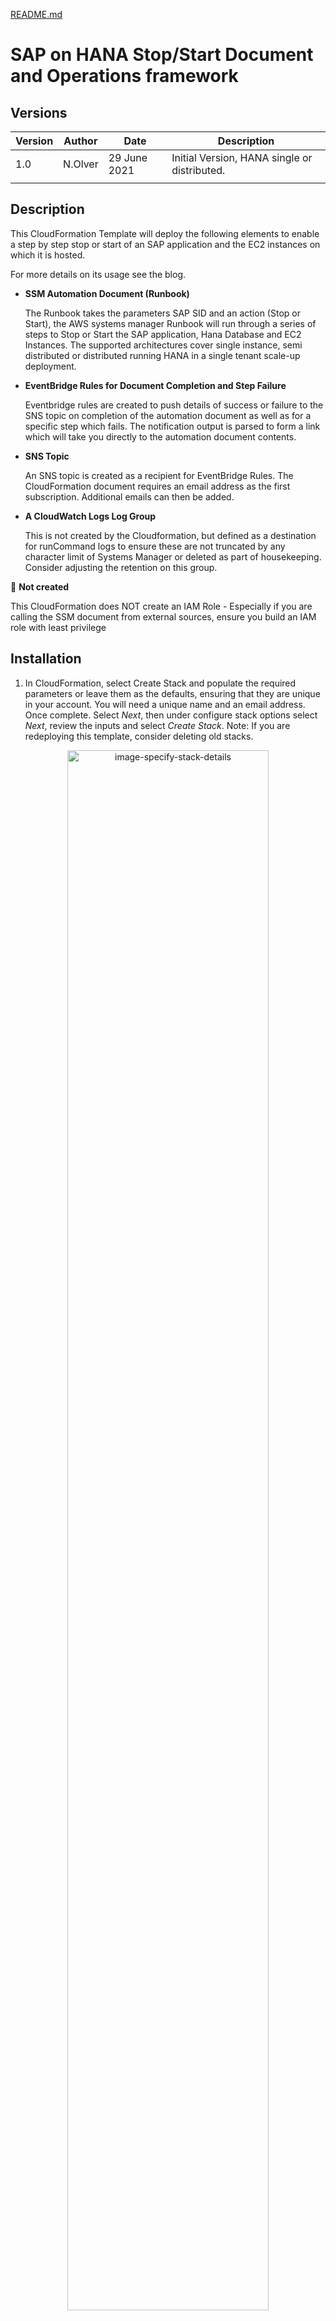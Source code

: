 [README.md](https://github.com/olvnerys/hello-world/files/6745742/README.md)
# SAP on HANA Stop/Start Document and Operations framework


## Versions

Version | Author | Date   | Description   
--|---|---|--
  1.0|N.Olver   |  29 June 2021 | Initial Version, HANA single or distributed.  
  |   |   |  



## Description

This CloudFormation Template will deploy the following elements to enable a step by step stop or start of an SAP application and the EC2 instances on which it is hosted.

For more details on its usage see the blog.


-  **SSM Automation Document (Runbook)**

    The Runbook takes the parameters SAP SID and an action (Stop or Start), the AWS systems manager Runbook will run through a series of steps to Stop or Start the SAP application, Hana Database and EC2 Instances. The supported architectures cover single instance, semi distributed or distributed running HANA in a single tenant scale-up deployment.

- **EventBridge Rules for Document Completion and Step Failure**

   Eventbridge rules are created to push details of success or failure to the SNS topic on completion of the automation document as well as for a specific step which fails. The notification output is parsed to form a link which will take you directly to the automation document contents.

- **SNS Topic**

    An SNS topic is created as a recipient for EventBridge Rules. The CloudFormation document requires an email address as the first subscription. Additional emails can then be added.

- **A CloudWatch Logs Log Group**

    This is not created by the Cloudformation, but defined as a destination for runCommand logs to ensure these are not truncated by any character limit of Systems Manager or deleted as part of housekeeping. Consider adjusting the retention on this group.

:no_entry_sign:  **Not created**

This CloudFormation does NOT create an IAM Role - Especially if you are calling the SSM document from external sources, ensure you build an IAM role with least privilege


## Installation


1. In CloudFormation, select Create Stack and populate the required parameters or leave them as the defaults, ensuring that they are unique in your account. You will need a unique name and an email address.
Once complete. Select _Next_, then under configure stack options select _Next_, review the inputs and select _Create Stack_.
Note: If you are redeploying this template, consider deleting old stacks.

<p align="center">
<img src="images/2021/06/image-specify-stack-details2.png" alt="image-specify-stack-details" width=80%>
</p>




2. Subscribe to the email which should arrive in your inbox to receive notifications.

<p align="center">
<img src="/images/2021/06/image-email-subscription.png" alt="image-email-subscription" width=80% >
</p>


3. Check all instances are configured as targets for for [Systems Manager Automation](https://docs.aws.amazon.com/systems-manager/latest/userguide/systems-manager-setting-up.html) on EC2 instances including the appropriate instance roles.

4. Setup tags to enable and identify the instances, according to the naming standard defined when you created the stack. Note: the Cloudformation is setup to allow the definition of a different set of tags, but using a prefix like “ssmsap:” clearly identifies a purpose for the tags and will reduce the likelihood of unrelated changes.

<p align="center">
<img src="/images/2021/06/image-tags-from-cfn.png" alt="image-tags-from-cfn" width=80% >
</p>

These tags can be added manually to the EC2 Instance tab in the console, or incorporated in your infrastructure deployment templates. Note: The SID of the HANA system (e.g HDB) is not required. Use the Netweaver SID as the HanaTenant value to link the components together. See the diagram for an example. Take care as any typos may cause errors.

The tag requirements are as follows if using the default tag names. Otherwise adjust to match the values entered during deployment.
- NOTE: Tag filters are case sensitive, the tag keys are as entered, tag values in uppercase.
    - (all) ** ssmsap:enabled  = ** TRUE (or false to disable)
    - (all) ** ssmsap:role = ** HANA,APP,SCS or combination (if app and scs are on the same instance use APP,SCS all in one use HANA,SCS,APP (order not critical))
    - (on the app and scs) ** ssmsap:sid =  ** The SID of the Netweaver system.
    - (on the hana system) ** ssmsap:hanatenant = ** The SID of the Netweaver system (not the HANA SID unless its the same). Use SAP SID even if your actual db tenant name is not aligned with SID.

<p align="center">
<img src="/images/2021/06/image-required-tags.png" alt="image-required-tags" width=80% >
</p>


## Usage


:warning: Warning :  This document has the potential to STOP critical systems, including the EC2 instances. Make sure you have the right system. Make sure users are logged out or aware of the shutdown.

:warning: Warning : The document will START or STOP all systems which meet the tag criteria, use the ssmsap:enabled (or equivalent) to exclude systems which you do not want impacted.


Under Systems Manager > Automation. Select Execute Automation and find the document under “Owned by me”. Familiarise yourself with the document by reading through the document and step descriptions.

<p align="center">
<img src="images/2021/06/image-ssm-doc-descriptions.png" alt="image_ssm_doc_descriptions" width=80% >
</p>

Execute the automation document. We suggest starting with a simple execution, but it is also possible to run parallel documents for multiple SIDs using the rate control option.

Select a role which can be used to execute the automation, or leave blank to execute as the current role. Select an operation and the SAP SID (not the HANA SID) of the system you wish to stop or start.


<p align="center">
<img src="images/2021/06/image-enter-parameters.png" alt="image_ssm_doc_descriptions" width=80% >
</p>

Monitor the progress. Note: not all steps are run (STOP steps for stop, START steps for start). The execution may expand over multiple pages. The overall status section will let you know whether the document is finished. You should also receive an email with a link back to this section in the console. Select the Step ID for more details on the error (if applicable).

<p align="center">
<img src="images/2021/06/image-step-progress.png" alt="image_step_progress" width=80% >
</p>



Check SAP connectivity or Instance Status to ensure the Runbook status matches with that of the SAP system and that it has completed successfully.

***
